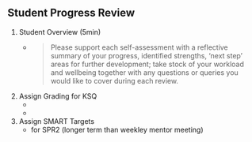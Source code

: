 Student Progress Review
-----------------------

1. Student Overview (5min)
    * > Please support each self-assessment with a reflective summary of your progress, identified strengths, ‘next step’ areas for further development; take stock of your workload and wellbeing together with any questions or queries you would like to cover during each review.
2. Assign Grading for KSQ
    * [Spotlight Question Prompt Guide]: http://ccccumentors.org.uk/qts-assessment/docs/01-Spotlight-Question-Prompt-Guide.pdf
    * [On Track Statement Guide]: http://ccccumentors.org.uk/qts-assessment/docs/02-On-Track-Guide.pdf
3. Assign SMART Targets 
    * for SPR2 (longer term than weekley mentor meeting)
